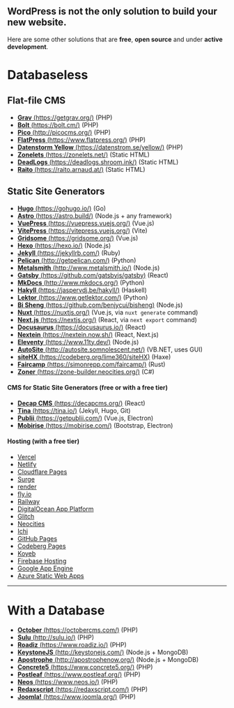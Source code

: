 ## WordPress is not the only solution to build your new website.

Here are some other solutions that are **free**, **open source** and under **active development**.

# Databaseless

## Flat-file CMS
-   [**Grav** (https://getgrav.org/)](https://getgrav.org/) (PHP)
-   [**Bolt** (https://bolt.cm/)](https://bolt.cm/) (PHP)
-   [**Pico** (http://picocms.org/)](http://picocms.org/) (PHP)
-   [**FlatPress** (https://www.flatpress.org/)](https://www.flatpress.org/) (PHP)
-   [**Datenstorm Yellow** (https://datenstrom.se/yellow/)](https://datenstrom.se/yellow/) (PHP)
-   [**Zonelets** (https://zonelets.net/)](https://zonelets.net/) (Static HTML)
-   [**DeadLogs** (https://deadlogs.shroom.ink/)](https://deadlogs.shroom.ink/) (Static HTML)
-   [**Raito** (https://raito.arnaud.at/)](https://raito.arnaud.at/) (Static HTML)

## Static Site Generators
-   [**Hugo** (https://gohugo.io/)](http://gohugo.io/) (Go)
-   [**Astro** (https://astro.build/)](https://astro.build/) (Node.js + any framework)
-   [**VuePress** (https://vuepress.vuejs.org/)](https://vuepress.vuejs.org/) (Vue.js)
-   [**VitePress** (https://vitepress.vuejs.org/)](https://vitepress.vuejs.org/)  (Vite)
-   [**Gridsome** (https://gridsome.org/)](https://gridsome.org/)  (Vue.js)
-   [**Hexo** (https://hexo.io/)](https://hexo.io/) (Node.js)
-   [**Jekyll** (https://jekyllrb.com/)](https://jekyllrb.com/) (Ruby)
-   [**Pelican** (http://getpelican.com/)](http://getpelican.com/) (Python)
-   [**Metalsmith** (http://www.metalsmith.io/)](http://www.metalsmith.io/) (Node.js)
-   [**Gatsby** (https://github.com/gatsbyjs/gatsby)](https://github.com/gatsbyjs/gatsby) (React)
-   [**MkDocs** (http://www.mkdocs.org/)](http://www.mkdocs.org/) (Python)
-   [**Hakyll** (https://jaspervdj.be/hakyll/)](https://jaspervdj.be/hakyll/) (Haskell)
-   [**Lektor** (https://www.getlektor.com/)](https://www.getlektor.com/) (Python)
-   [**Bi Sheng** (https://github.com/benjycui/bisheng)](https://github.com/benjycui/bisheng) (Node.js)
-   [**Nuxt** (https://nuxtjs.org/)](https://nuxtjs.org/) (Vue.js, via `nuxt generate` command)
-   [**Next.js** (https://nextjs.org/)](https://nextjs.org/) (React, via `next export` command)
-   [**Docusaurus** (https://docusaurus.io/)](https://docusaurus.io/) (React)
-   [**Nextein** (https://nextein.now.sh/)](https://nextein.now.sh/) (React, Next.js)
-   [**Eleventy** (https://www.11ty.dev/)](https://www.11ty.dev/) (Node.js)
-   [**AutoSite** (http://autosite.somnolescent.net/)](http://autosite.somnolescent.net/) (VB.NET, uses GUI)
-   [**siteHX** (https://codeberg.org/lime360/siteHX)](https://codeberg.org/lime360/siteHX) (Haxe)
-   [**Faircamp** (https://simonrepp.com/faircamp/)](https://simonrepp.com/faircamp/) (Rust)
-   [**Zoner** (https://zone-builder.neocities.org/)](https://zone-builder.neocities.org/) (C#)

#### CMS for Static Site Generators (free or with a free tier) 
-   [**Decap CMS** (https://decapcms.org/)](https://decapcms.org/) (React)
-   [**Tina** (https://tina.io/)](https://tina.io/) (Jekyll, Hugo, Git)
-   [**Publii** (https://getpublii.com/)](https://getpublii.com/) (Vue.js, Electron)
-   [**Mobirise** (https://mobirise.com/)](https://mobirise.com/) (Bootstrap, Electron)

#### Hosting (with a free tier) 
-   [Vercel](http://vercel.com/)
-   [Netlify](https://www.netlify.com/)
-   [Cloudflare Pages](https://pages.cloudflare.com/)
-   [Surge](https://surge.sh/)
-   [render](https://render.com/)
-   [fly.io](https://fly.io/)
-   [Railway](https://railway.app/)
-   [DigitalOcean App Platform](https://www.digitalocean.com/products/app-platform/)
-   [Glitch](https://glitch.com/)
-   [Neocities](https://neocities.org/)
-   [Ichi](https://ichi.city/)
-   [GitHub Pages](https://pages.github.com/)
-   [Codeberg Pages](https://codeberg.page/)
-   [Koyeb](https://www.koyeb.com/)
-   [Firebase Hosting](https://firebase.google.com/docs/hosting/)
-   [Google App Engine](https://cloud.google.com/appengine/)
-   [Azure Static Web Apps](https://azure.microsoft.com/services/app-service/static/)

------

# With a Database
-   [**October** (https://octobercms.com/)](https://octobercms.com/) (PHP)
-   [**Sulu** (http://sulu.io/)](http://sulu.io/) (PHP)
-   [**Roadiz** (https://www.roadiz.io/)](https://www.roadiz.io/) (PHP)
-   [**KeystoneJS** (http://keystonejs.com/)](http://keystonejs.com/) (Node.js + MongoDB)
-   [**Apostrophe** (http://apostrophenow.org/)](http://apostrophenow.org/) (Node.js + MongoDB)
-   [**Concrete5** (https://www.concrete5.org/)](https://www.concrete5.org/) (PHP)
-   [**Postleaf** (https://www.postleaf.org/)](https://www.postleaf.org/) (PHP)
-   [**Neos** (https://www.neos.io/)](https://www.neos.io/) (PHP)
-   [**Redaxscript** (https://redaxscript.com/)](https://redaxscript.com/) (PHP)
-   [**Joomla!** (https://www.joomla.org/)](https://www.joomla.org/) (PHP)
